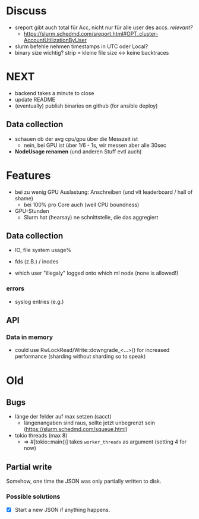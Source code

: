 # Discuss
- sreport gibt auch total für Acc, nicht nur für alle user des accs. *relevant?*
  - https://slurm.schedmd.com/sreport.html#OPT_cluster-AccountUtilizationByUser
- slurm befehle nehmen timestamps in UTC oder Local?
- binary size wichtig? strip = kleine file size <-> keine backtraces

# NEXT
- backend takes a minute to close
- update README
- (eventually) publish binaries on github (for ansible deploy)

## Data collection
- schauen ob der avg cpu/gpu über die Messzeit ist
    - nein, bei GPU ist über 1/6 - 1s, wir messen aber alle 30sec
- **NodeUsage renamen** (und anderen Stuff evtl auch)

# Features
- bei zu wenig GPU Auslastung: Anschreiben (und vlt leaderboard / hall of shame)
    - bei 100% pro Core auch (weil CPU boundness)
- GPU-Stunden
    - Slurm hat (hearsay) ne schnittstelle, die das aggregiert
## Data collection
- IO, file system usage%
- fds (z.B.) / inodes

- which user "illegaly" logged onto which ml node (none is allowed!)

### errors
- syslog entries (e.g.)

## API
### Data in memory
- could use RwLockRead/Write::downgrade_<…>() for increased performance (sharding without sharding so to speak)


# Old

## Bugs
- länge der felder auf max setzen (sacct)
    - längenangaben sind raus, sollte jetzt unbegrenzt sein (https://slurm.schedmd.com/squeue.html)
- tokio threads (max 8)
    - => #[tokio::main()] takes `worker_threads` as argument (setting 4 for now)

## Partial write
Somehow, one time the JSON was only partially written to disk.
### Possible solutions
- [x] Start a new JSON if anything happens.